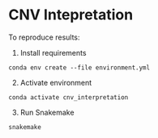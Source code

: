 # CNV Intepretation

To reproduce results:

1. Install requirements
```
conda env create --file environment.yml
```
2. Activate environment
```
conda activate cnv_interpretation
```

3. Run Snakemake
```
snakemake
```